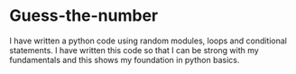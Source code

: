 # Guess-the-number
I have written a python code using random modules, loops and conditional statements. I have written this code so that I can be strong with my fundamentals and this shows my foundation in python basics.

